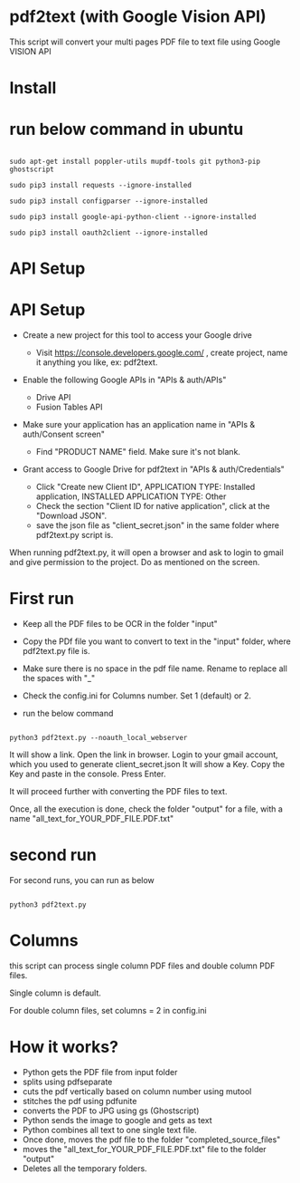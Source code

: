 # pdf2text (with Google Vision API)

This script will convert your multi pages PDF file to text file using Google VISION API


# Install


# run below command in ubuntu
```

sudo apt-get install poppler-utils mupdf-tools git python3-pip ghostscript

sudo pip3 install requests --ignore-installed

sudo pip3 install configparser --ignore-installed

sudo pip3 install google-api-python-client --ignore-installed

sudo pip3 install oauth2client --ignore-installed

```

# API Setup

# API Setup
 * Create a new project for this tool to access your Google drive
    * Visit https://console.developers.google.com/ , create project, name it anything you like, ex: pdf2text.

 * Enable the following Google APIs in "APIs & auth/APIs"
    * Drive API
    * Fusion Tables API

 * Make sure your application has an application name in "APIs & auth/Consent screen"
    * Find "PRODUCT NAME" field. Make sure it's not blank.

 * Grant access to Google Drive for pdf2text in "APIs & auth/Credentials"
    * Click "Create new Client ID", APPLICATION TYPE: Installed application, INSTALLED APPLICATION TYPE: Other
    * Check the section "Client ID for native application", click at the "Download JSON".
    * save the json file as "client_secret.json" in the same folder where pdf2text.py script is.
 
 When running pdf2text.py, it will open a browser and ask to login to gmail and give permission to the project.
 Do as mentioned on the screen.


# First run

* Keep all the PDF files to be OCR in the folder "input"
* Copy the PDf file you want to convert to text in the "input" folder, where pdf2text.py file is.
* Make sure there is no space in the pdf file name. Rename to replace all the spaces with "_"
* Check the config.ini for Columns number. Set 1 (default) or 2.


* run the below command

```

python3 pdf2text.py --noauth_local_webserver 

```




It will show a link.
Open the link in browser.
Login to your gmail account, which you used to generate client_secret.json
It will show a Key.
Copy the Key and paste in the console.
Press Enter.

It will proceed further with converting the PDF files to text.

Once, all the execution is done, check the  folder "output" for a file, with a name "all_text_for_YOUR_PDF_FILE.PDF.txt"



# second run


For second runs, you can run as below


```

python3 pdf2text.py  

```


# Columns

this script can process single column PDF files and double column PDF files.

Single column is default.

For double column files, set columns = 2 in config.ini



# How it works?

* Python gets the PDF file from input folder
* splits using pdfseparate
* cuts the pdf vertically based on column number using mutool
* stitches the pdf using pdfunite
* converts the PDF to JPG using gs (Ghostscript)
* Python sends the image to google and gets as text
* Python combines all text to one single text file.
* Once done, moves the pdf file to the folder "completed_source_files"
* moves the "all_text_for_YOUR_PDF_FILE.PDF.txt" file to the folder "output"
* Deletes all the temporary folders.



